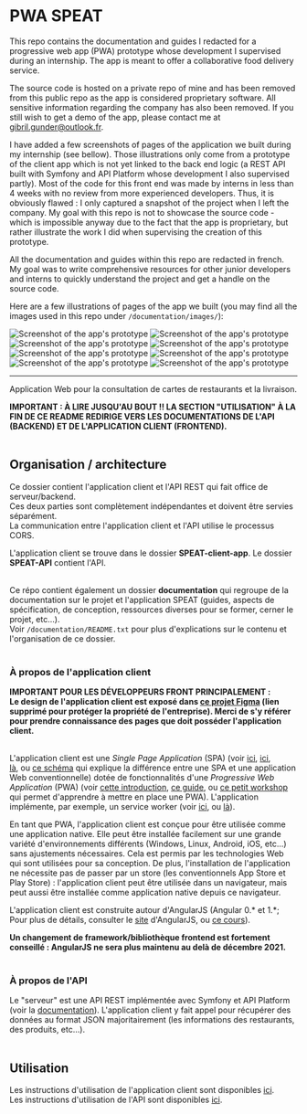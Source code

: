 # PWA SPEAT

This repo contains the documentation and guides I redacted for a progressive web app (PWA) prototype whose development I supervised during an internship.
The app is meant to offer a collaborative food delivery service.

The source code is hosted on a private repo of mine and has been removed from this public repo as the app is considered proprietary software. All sensitive information regarding the company has also been removed.
If you still wish to get a demo of the app, please contact me at gibril.gunder@outlook.fr.

I have added a few screenshots of pages of the application we built during my internship (see bellow). Those illustrations only come from a prototype of the client app which is not yet linked to the back end logic (a REST API built with Symfony and API Platform whose development I also supervised partly). Most of the code for this front end was made by interns in less than 4 weeks with no review from more experienced developers. Thus, it is obviously flawed : I only captured a snapshot of the project when I left the company. My goal with this repo is not to showcase the source code - which is impossible anyway due to the fact that the app is proprietary, but rather illustrate the work I did when supervising the creation of this prototype.

All the documentation and guides within this repo are redacted in french. My goal was to write comprehensive resources for other junior developers and interns to quickly understand the project and get a handle on the source code.

Here are a few illustrations of pages of the app we built (you may find all the images used in this repo under <code>/documentation/images/</code>):

<img src="./documentation/images/screenshot_1" alt="Screenshot of the app's prototype">
<img src="./documentation/images/screenshot_2" alt="Screenshot of the app's prototype">
<img src="./documentation/images/screenshot_3" alt="Screenshot of the app's prototype">
<img src="./documentation/images/screenshot_4" alt="Screenshot of the app's prototype">
<img src="./documentation/images/screenshot_5" alt="Screenshot of the app's prototype">
<img src="./documentation/images/screenshot_6" alt="Screenshot of the app's prototype">
<img src="./documentation/images/screenshot_7" alt="Screenshot of the app's prototype">
<img src="./documentation/images/screenshot_8" alt="Screenshot of the app's prototype">

_____________________________________________________________________________

Application Web pour la consultation de cartes de restaurants et la livraison.

<strong>
  IMPORTANT : À LIRE JUSQU'AU BOUT !! LA SECTION "UTILISATION" À LA FIN DE CE README REDIRIGE VERS LES DOCUMENTATIONS DE L'API (BACKEND) ET DE L'APPLICATION CLIENT (FRONTEND).</strong> <br><br>

<h2>Organisation / architecture</h2>

Ce dossier contient l'application client et l'API REST qui fait office de serveur/backend. <br>
Ces deux parties sont complètement indépendantes et doivent être servies séparément. <br>
La communication entre l'application client et l'API utilise le processus CORS. 

L'application client se trouve dans le dossier <strong>SPEAT-client-app</strong>. Le dossier <strong>SPEAT-API</strong> contient l'API. <br><br>

Ce répo contient également un dossier <strong>documentation</strong> qui regroupe de la documentation sur le projet et l'application SPEAT (guides, aspects de spécification, de conception, ressources diverses pour se former, cerner le projet, etc...). <br>
Voir <code>/documentation/README.txt</code> pour plus d'explications sur le contenu et l'organisation de ce dossier. <br><br>

<h3>À propos de l'application client</h3>

<strong>
  IMPORTANT POUR LES DÉVELOPPEURS FRONT PRINCIPALEMENT : <br>
  Le design de l'application client est exposé dans <a href="">ce projet Figma</a> (lien supprimé pour protéger la propriété de l'entreprise). Merci de s'y   référer pour prendre connaissance des pages que doit posséder l'application client.
</strong><br><br>
  
L'application client est une <i>Single Page Application</i> (SPA) (voir 
<a href="https://blog.octo.com/a-la-decouverte-des-architectures-du-front-3-4-les-single-page-applications/">ici</a>, 
<a href="https://www.bloomreach.com/en/blog/2018/07/what-is-a-single-page-application.html">ici</a>,  
<a href="https://medium.com/@NeotericEU/single-page-application-vs-multiple-page-application-2591588efe58">là</a>, ou 
<a href="./documentation/autres-ressources/spa-vs-conventional-web-app.pdf">ce schéma</a> qui explique la différence entre une SPA et une application Web conventionnelle) 
dotée de fonctionnalités d'une <i>Progressive Web Application</i> (PWA) (voir 
<a href="https://web.dev/progressive-web-apps/">cette introduction</a>, 
<a href="https://developer.mozilla.org/fr/docs/Web/Progressive_web_apps">ce guide</a>, ou
<a href="https://pwa-workshop.js.org/fr/">ce petit workshop</a> qui permet d'apprendre à mettre en place une PWA). 
L'application implémente, par exemple, un service worker (voir 
<a href="https://developer.mozilla.org/en-US/docs/Web/API/Service_Worker_API/Using_Service_Workers">ici</a>, ou 
<a href="https://serviceworke.rs/">là</a>). 

En tant que PWA, l'application client est conçue pour être utilisée comme une application native. Elle peut être installée facilement sur une grande variété d'environnements différents (Windows, Linux, Android, iOS, etc...) sans ajustements nécessaires. Cela est permis par les technologies Web qui sont utilisées pour sa conception. De plus, l'installation de l'application ne nécessite pas de passer par un store (les conventionnels App Store et Play Store) : l'application client peut être utilisée dans un navigateur, mais peut aussi être installée comme application native depuis ce navigateur. <br>

L'application client est construite autour d'AngularJS (Angular 0.* et 1.\*; Pour plus de détails, consulter le <a href="https://angularjs.org/">site</a> d'AngularJS, ou <a href="https://www.w3schools.com/angular/default.asp">ce cours</a>). 

<strong>Un changement de framework/bibliothèque frontend est fortement conseillé : AngularJS ne sera plus maintenu au delà de décembre 2021.</strong> <br><br>

<h3>À propos de l'API</h3>

Le "serveur" est une API REST implémentée avec Symfony et API Platform (voir la <a href="https://api-platform.com/docs">documentation</a>). L'application client y fait appel pour récupérer des données au format JSON majoritairement (les informations des restaurants, des produits, etc...). <br><br>

<h2>Utilisation</h2>

Les instructions d'utilisation de l'application client sont disponibles <a href="./SPEAT-client-app/README.md">ici</a>. <br>
Les instructions d'utilisation de l'API sont disponibles <a href="./SPEAT-API/README.md">ici</a>.
